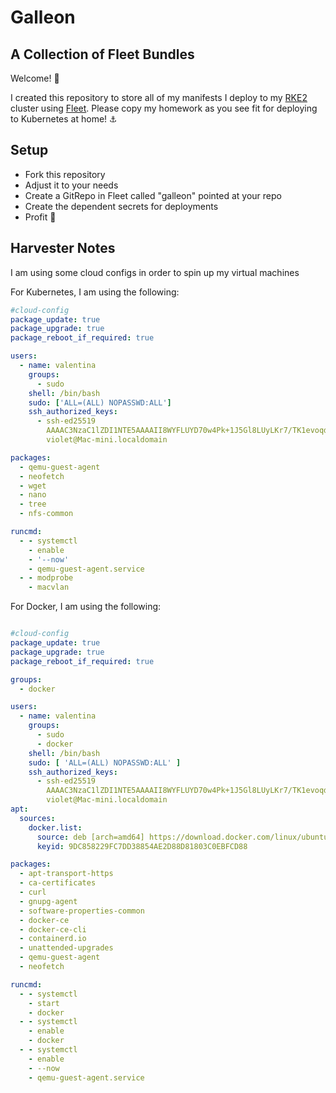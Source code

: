 # Galleon

## A Collection of Fleet Bundles

Welcome! 👋

I created this repository to store all of my manifests I deploy to my [RKE2](https://docs.rke2.io/) cluster using [Fleet](https://fleet.rancher.io/). Please copy my homework as you see fit for deploying to Kubernetes at home! ⚓️

## Setup

- Fork this repository
- Adjust it to your needs
- Create a GitRepo in Fleet called "galleon" pointed at your repo
- Create the dependent secrets for deployments
- Profit 🎉

## Harvester Notes

I am using some cloud configs in order to spin up my virtual machines

For Kubernetes, I am using the following:

```yaml
#cloud-config
package_update: true
package_upgrade: true
package_reboot_if_required: true

users:
  - name: valentina
    groups:
      - sudo
    shell: /bin/bash
    sudo: ['ALL=(ALL) NOPASSWD:ALL']
    ssh_authorized_keys:
      - ssh-ed25519
        AAAAC3NzaC1lZDI1NTE5AAAAII8WYFLUYD70w4Pk+1J5Gl8LUyLKr7/TK1evoqdTIVVx
        violet@Mac-mini.localdomain

packages:
  - qemu-guest-agent
  - neofetch
  - wget
  - nano
  - tree
  - nfs-common

runcmd:
  - - systemctl
    - enable
    - '--now'
    - qemu-guest-agent.service
  - - modprobe
    - macvlan
```

For Docker, I am using the following:

```yaml

#cloud-config
package_update: true
package_upgrade: true
package_reboot_if_required: true

groups:
  - docker

users:
  - name: valentina
    groups:
      - sudo
      - docker
    shell: /bin/bash
    sudo: [ 'ALL=(ALL) NOPASSWD:ALL' ]
    ssh_authorized_keys:
      - ssh-ed25519
        AAAAC3NzaC1lZDI1NTE5AAAAII8WYFLUYD70w4Pk+1J5Gl8LUyLKr7/TK1evoqdTIVVx
        violet@Mac-mini.localdomain
apt:
  sources:
    docker.list:
      source: deb [arch=amd64] https://download.docker.com/linux/ubuntu $RELEASE stable
      keyid: 9DC858229FC7DD38854AE2D88D81803C0EBFCD88

packages:
  - apt-transport-https
  - ca-certificates
  - curl
  - gnupg-agent
  - software-properties-common
  - docker-ce
  - docker-ce-cli
  - containerd.io
  - unattended-upgrades
  - qemu-guest-agent
  - neofetch

runcmd:
  - - systemctl
    - start
    - docker
  - - systemctl
    - enable
    - docker
  - - systemctl
    - enable
    - --now
    - qemu-guest-agent.service
```
